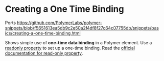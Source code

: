 # Creating a One Time Binding

Ports https://github.com/PolymerLabs/polymer-snippets/blob/f5651613ea5db9c2e50a2f4df8f27c64c07755db/snippets/basics/creating-a-one-time-binding.html

Shows simple use of **one-time data binding** in a Polymer element.
Use a [readonly property](https://github.com/dart-lang/polymer-dart/wiki/properties#read-only-properties) 
to set up a one-time binding.
Read the
[official documentation for read-only property](https://www.polymer-project.org/1.0/docs/devguide/properties.html#read-only).
